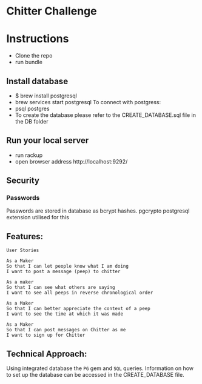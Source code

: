 Chitter Challenge
=================

# Instructions
 - Clone the repo
 - run bundle

## Install database
 - $ brew install postgresql
 - brew services start postgresql
 To connect with postgress:
 - psql postgres
 - To create the database please refer to the CREATE_DATABASE.sql file in the DB folder

## Run your local server
 - run rackup 
 - open browser address http://localhost:9292/

## Security

### Passwords

Passwords are stored in database as bcrypt hashes. pgcrypto postgresql extension utilised for this

Features:
-------

```
User Stories

As a Maker
So that I can let people know what I am doing  
I want to post a message (peep) to chitter

As a maker
So that I can see what others are saying  
I want to see all peeps in reverse chronological order

As a Maker
So that I can better appreciate the context of a peep
I want to see the time at which it was made

As a Maker
So that I can post messages on Chitter as me
I want to sign up for Chitter

```

Technical Approach:
-----

Using integrated database  the `PG` gem and `SQL` queries. Information on how to set up the database can be accessed in the CREATE_DATABASE file.